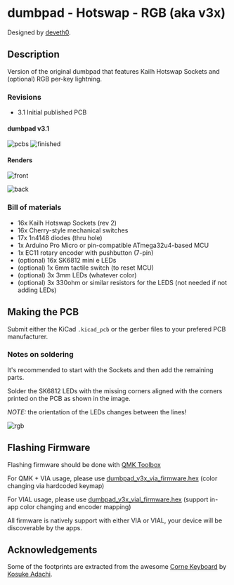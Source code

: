 # dumbpad - Hotswap - RGB (aka v3x)

Designed by [deveth0](https://www.github.com/deveth0).

## Description

Version of the original dumbpad that features Kailh Hotswap Sockets and (optional) RGB per-key lightning.

### Revisions

- 3.1 Initial published PCB

#### dumbpad v3.1

![pcbs](img/dumbpad_v3_1_pcbs.jpg)
![finished](img/dumbpad_v3_1_finished.jpg)

#### Renders

![front](img/dumbpad_v3_1_front.png)

![back](img/dumbpad_v3_1_back.png)

### Bill of materials

- 16x Kailh Hotswap Sockets (rev 2)
- 16x Cherry-style mechanical switches
- 17x 1n4148 diodes (thru hole)
- 1x Arduino Pro Micro or pin-compatible ATmega32u4-based MCU
- 1x EC11 rotary encoder with pushbutton (7-pin)
- (optional) 16x SK6812 mini e LEDs
- (optional) 1x 6mm tactile switch (to reset MCU)
- (optional) 3x 3mm LEDs (whatever color)
- (optional) 3x 330ohm or similar resistors for the LEDS (not needed if not adding LEDs)

## Making the PCB

Submit either the KiCad `.kicad_pcb` or the gerber files to your prefered PCB manufacturer.

### Notes on soldering

It's recommended to start with the Sockets and then add the remaining parts.

Solder the SK6812 LEDs with the missing corners aligned with the corners printed on the PCB as shown in the image.

_NOTE:_ the orientation of the LEDs changes between the lines!

![rgb](img/dumbpad_v3_1_rgb_mounting.jpg)

## Flashing Firmware

Flashing firmware should be done with [QMK Toolbox](https://github.com/qmk/qmk_toolbox)

For QMK + VIA usage, please use [dumbpad_v3x_via_firmware.hex](dumbpad_v3x_via_firmware.hex) (color changing via hardcoded keymap)

For VIAL usage, please use [dumbpad_v3x_vial_firmware.hex](dumbpad_v3x_vial_firmware.hex) (support in-app color changing and encoder mapping)

All firmware is natively support with either VIA or VIAL, your device will be discoverable by the apps.

## Acknowledgements

Some of the footprints are extracted from the awesome [Corne Keyboard](https://github.com/foostan/crkbd) by [Kosuke Adachi](https://github.com/foostan).
